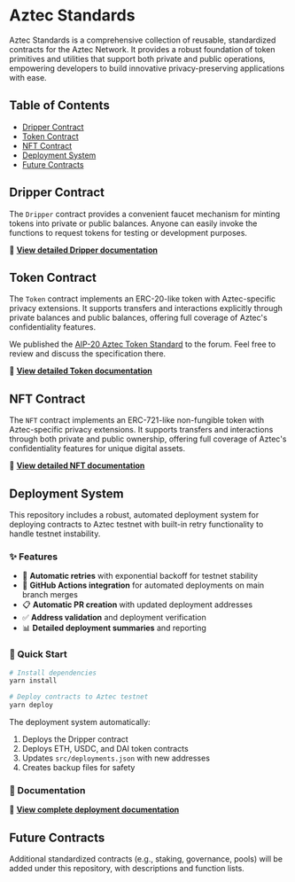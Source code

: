 # Aztec Standards

Aztec Standards is a comprehensive collection of reusable, standardized contracts for the Aztec Network. It provides a robust foundation of token primitives and utilities that support both private and public operations, empowering developers to build innovative privacy-preserving applications with ease.

## Table of Contents
- [Dripper Contract](#dripper-contract)
- [Token Contract](#token-contract)
- [NFT Contract](#nft-contract)
- [Deployment System](#deployment-system)
- [Future Contracts](#future-contracts)

## Dripper Contract

The `Dripper` contract provides a convenient faucet mechanism for minting tokens into private or public balances. Anyone can easily invoke the functions to request tokens for testing or development purposes.

📖 **[View detailed Dripper documentation](src/dripper/README.md)**

## Token Contract

The `Token` contract implements an ERC-20-like token with Aztec-specific privacy extensions. It supports transfers and interactions explicitly through private balances and public balances, offering full coverage of Aztec's confidentiality features.

We published the [AIP-20 Aztec Token Standard](https://forum.aztec.network/t/request-for-comments-aip-20-aztec-token-standard/7737) to the forum. Feel free to review and discuss the specification there.

📖 **[View detailed Token documentation](src/token_contract/README.md)**

## NFT Contract

The `NFT` contract implements an ERC-721-like non-fungible token with Aztec-specific privacy extensions. It supports transfers and interactions through both private and public ownership, offering full coverage of Aztec's confidentiality features for unique digital assets.

📖 **[View detailed NFT documentation](src/nft_contract/README.md)**

## Deployment System

This repository includes a robust, automated deployment system for deploying contracts to Aztec testnet with built-in retry functionality to handle testnet instability.

### ✨ Features
- 🔄 **Automatic retries** with exponential backoff for testnet stability
- 🤖 **GitHub Actions integration** for automated deployments on main branch merges
- 📋 **Automatic PR creation** with updated deployment addresses
- ✅ **Address validation** and deployment verification
- 📊 **Detailed deployment summaries** and reporting

### 🚀 Quick Start

```bash
# Install dependencies
yarn install

# Deploy contracts to Aztec testnet
yarn deploy
```

The deployment system automatically:
1. Deploys the Dripper contract
2. Deploys ETH, USDC, and DAI token contracts  
3. Updates `src/deployments.json` with new addresses
4. Creates backup files for safety

### 📖 Documentation

📖 **[View complete deployment documentation](DEPLOYMENT.md)**

## Future Contracts

Additional standardized contracts (e.g., staking, governance, pools) will be added under this repository, with descriptions and function lists.